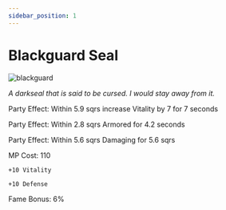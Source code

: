 ```yaml
---
sidebar_position: 1
---
```


# Blackguard Seal

![blackguard](https://vwiki.valorserver.com/api/item/picture/blackguard%20seal)

<i>A darkseal that is said to be cursed. I would stay away from it.</i>

Party Effect: Within 5.9 sqrs increase Vitality by 7 for 7 seconds

Party Effect: Within 2.8 sqrs Armored for 4.2 seconds

Party Effect: Within 5.6 sqrs Damaging for 5.6 sqrs

MP Cost: 110

    +10 Vitality
    
    +10 Defense

Fame Bonus: 6%
